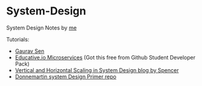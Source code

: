 # System-Design
System Design Notes by [me](https://xandersavvy.github.io)

Tutorials:
 - [ Gaurav Sen ](https://youtu.be/xpDnVSmNFX0?list=PLMCXHnjXnTnvo6alSjVkgxV-VH6EPyvoX)
 - [Educative.io Microservices](https://www.educative.io/courses/introduction-microservice-principles-concepts) (Got this free from Github Student Developer Pack)
 - [Vertical and Horizontal Scaling in System Design blog by Spencer](https://medium.com/@spencerwgoodman/vertical-and-horizontal-scaling-in-system-design-718cabb80a1a)
 - [Donnemartin system Design Primer repo](https://github.com/donnemartin/system-design-primer)
